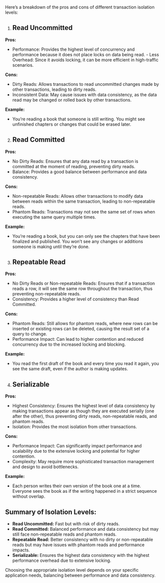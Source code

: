 Here’s a breakdown of the pros and cons of different transaction isolation levels:

1. ## Read Uncommitted

**Pros:**

- Performance: Provides the highest level of concurrency and performance because it does not place locks on data being read. - Less Overhead: Since it avoids locking, it can be more efficient in high-traffic scenarios.

**Cons:**

- Dirty Reads: Allows transactions to read uncommitted changes made by other transactions, leading to dirty reads.
- Inconsistent Data: May cause issues with data consistency, as the data read may be changed or rolled back by other transactions.

**Example:**

- You’re reading a book that someone is still writing. You might see unfinished chapters or changes that could be erased later.

2. ## Read Committed

**Pros:**

- No Dirty Reads: Ensures that any data read by a transaction is committed at the moment of reading, preventing dirty reads.
- Balance: Provides a good balance between performance and data consistency.

**Cons:**

- Non-repeatable Reads: Allows other transactions to modify data between reads within the same transaction, leading to non-repeatable reads.
- Phantom Reads: Transactions may not see the same set of rows when executing the same query multiple times.

**Example:**

- You’re reading a book, but you can only see the chapters that have been finalized and published. You won’t see any changes or additions someone is making until they’re done.

3. ## Repeatable Read

**Pros:**

- No Dirty Reads or Non-repeatable Reads: Ensures that if a transaction reads a row, it will see the same row throughout the transaction, thus preventing non-repeatable reads.
- Consistency: Provides a higher level of consistency than Read Committed.

**Cons:**

- Phantom Reads: Still allows for phantom reads, where new rows can be inserted or existing rows can be deleted, causing the result set of a query to change.
- Performance Impact: Can lead to higher contention and reduced concurrency due to the increased locking and blocking.

**Example:**

- You read the first draft of the book and every time you read it again, you see the same draft, even if the author is making updates.

4. ## Serializable

**Pros:**

- Highest Consistency: Ensures the highest level of data consistency by making transactions appear as though they are executed serially (one after the other), thus preventing dirty reads, non-repeatable reads, and phantom reads.
- Isolation: Provides the most isolation from other transactions.

**Cons:**

- Performance Impact: Can significantly impact performance and scalability due to the extensive locking and potential for higher contention.
- Complexity: May require more sophisticated transaction management and design to avoid bottlenecks.

**Example:**

- Each person writes their own version of the book one at a time. Everyone sees the book as if the writing happened in a strict sequence without overlap.

## Summary of Isolation Levels:

- **Read Uncommitted:** Fast but with risk of dirty reads.
- **Read Committed:** Balanced performance and data consistency but may still face non-repeatable reads and phantom reads.
- **Repeatable Read:** Better consistency with no dirty or non-repeatable reads but may have issues with phantom reads and performance impacts.
- **Serializable:** Ensures the highest data consistency with the highest performance overhead due to extensive locking.

Choosing the appropriate isolation level depends on your specific application needs, balancing between performance and data consistency.
